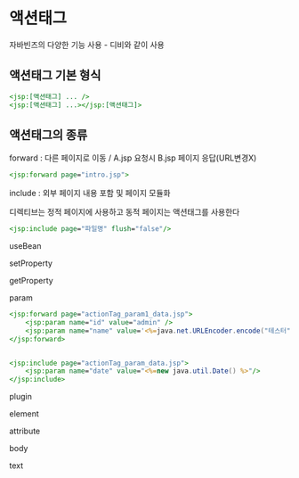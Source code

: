 # 액션태그 


자바빈즈의 다양한 기능 사용 - 디비와 같이 사용

## 액션태그 기본 형식
``` jsp
<jsp:[액션태그] ... />
<jsp:[액션태그] ...></jsp:[액션태그]>
```

## 액션태그의 종류

forward : 다른 페이지로 이동 / A.jsp 요청시 B.jsp 페이지 응답(URL변경X)

``` jsp
<jsp:forward page="intro.jsp">
```




include : 외부 페이지 내용 포함 및 페이지 모듈화 

디렉티브는 정적 페이지에 사용하고 동적 페이지는 액션태그를 사용한다



``` jsp
<jsp:include page="파일명" flush="false"/>
```

useBean

setProperty

getProperty

param


``` jsp 
<jsp:forward page="actionTag_param1_data.jsp">
    <jsp:param name="id" value="admin" />
    <jsp:param name="name" value='<%=java.net.URLEncoder.encode("테스터") %>'/>
</jsp:forward>

```
``` jsp

<jsp:include page="actionTag_param_data.jsp">
    <jsp:param name="date" value="<%=new java.util.Date() %>"/>
</jsp:include>

```





plugin

element

attribute

body

text





